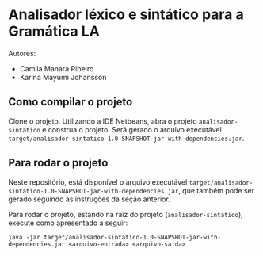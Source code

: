 # Analisador léxico e sintático para a Gramática LA

Autores:
- Camila Manara Ribeiro
- Karina Mayumi Johansson

## Como compilar o projeto

Clone o projeto. Utilizando a IDE Netbeans, abra o projeto `analisador-sintatico` e construa o projeto. Será gerado o arquivo executável `target/analisador-sintatico-1.0-SNAPSHOT-jar-with-dependencies.jar`.

## Para rodar o projeto

Neste repositório, está disponível o arquivo executável `target/analisador-sintatico-1.0-SNAPSHOT-jar-with-dependencies.jar`, que também pode ser gerado seguindo as instruções da seção anterior.

Para rodar o projeto, estando na raiz do projeto (`analisador-sintatico`), execute como apresentado a seguir:
```
java -jar target/analisador-sintatico-1.0-SNAPSHOT-jar-with-dependencies.jar <arquivo-entrada> <arquivo-saida>
```
